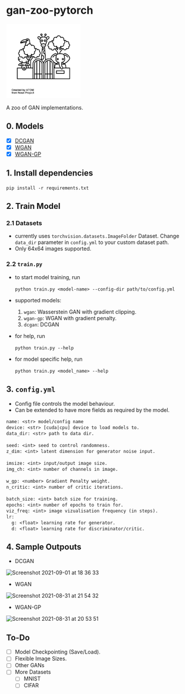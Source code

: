 # gan-zoo-pytorch

<img src="zoo.png" width=200></img></br>



A zoo of GAN implementations.

## 0. Models
- [x] [DCGAN](https://arxiv.org/pdf/1511.06434.pdf)
- [x] [WGAN](https://arxiv.org/pdf/1701.07875.pdf)
- [x] [WGAN-GP](https://arxiv.org/pdf/1704.00028.pdf)
## 1. Install dependencies
`pip install -r requirements.txt`

## 2. Train Model
### 2.1 Datasets
- currently uses `torchvision.datasets.ImageFolder` Dataset. Change `data_dir` parameter in `config.yml` to your custom dataset path.
- Only 64x64 images supported.

### 2.2 `train.py`
- to start model training, run

  `python train.py <model-name> --config-dir path/to/config.yml`
- supported models:
  1. `wgan`: Wasserstein GAN with gradient clipping.
  2. `wgan-gp`: WGAN with gradient penalty.
  3. `dcgan`: DCGAN
- for help, run

  `python train.py --help`
- for model specific help, run

  `python train.py <model_name> --help`


## 3. `config.yml`
- Config file controls the model behaviour.
- Can be extended to have more fields as required by the model.

```
name: <str> model/config name
device: <str> [cuda|cpu] device to load models to.
data_dir: <str> path to data dir.

seed: <int> seed to control randomness.
z_dim: <int> latent dimension for generator noise input.

imsize: <int> input/output image size.
img_ch: <int> number of channels in image.

w_gp: <number> Gradient Penalty weight.
n_critic: <int> number of critic iterations.

batch_size: <int> batch size for training.
epochs: <int> number of epochs to train for.
viz_freq: <int> image vizualisation frequency (in steps).
lr:
  g: <float> learning rate for generator.
  d: <float> learning rate for discriminator/critic.
```

## 4. Sample Outpouts
- DCGAN

![Screenshot 2021-09-01 at 18 36 33](https://user-images.githubusercontent.com/6749212/131802724-ae1489bd-5e4b-483e-8473-bf4cbf873192.png)

- WGAN

![Screenshot 2021-08-31 at 21 54 32](https://user-images.githubusercontent.com/6749212/131802784-0192eea8-592e-4a9c-b89c-1f45651f41e7.png)

- WGAN-GP

![Screenshot 2021-08-31 at 20 53 51](https://user-images.githubusercontent.com/6749212/131802831-b8baf889-0c1a-4964-9a4c-08878908bac9.png)




## To-Do
- [ ] Model Checkpointing (Save/Load).
- [ ] Flexible Image Sizes.
- [ ] Other GANs
- [ ] More Datasets
  - [ ] MNIST
  - [ ] CIFAR
